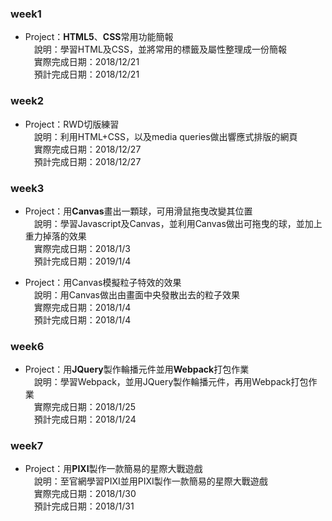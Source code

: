### week1  
* Project：**HTML5**、**CSS**常用功能簡報  
　說明：學習HTML及CSS，並將常用的標籤及屬性整理成一份簡報  
　實際完成日期：2018/12/21  
　預計完成日期：2018/12/21  

### week2  
* Project：RWD切版練習  
　說明：利用HTML+CSS，以及media queries做出響應式排版的網頁  
　實際完成日期：2018/12/27  
　預計完成日期：2018/12/27  

### week3  
* Project：用**Canvas**畫出一顆球，可用滑鼠拖曳改變其位置  
　說明：學習Javascript及Canvas，並利用Canvas做出可拖曳的球，並加上重力掉落的效果  
　實際完成日期：2018/1/3  
　預計完成日期：2019/1/4  

* Project：用Canvas模擬粒子特效的效果  
　說明：用Canvas做出由畫面中央發散出去的粒子效果  
　實際完成日期：2018/1/4  
　預計完成日期：2018/1/4  

### week6  
* Project：用**JQuery**製作輪播元件並用**Webpack**打包作業  
　說明：學習Webpack，並用JQuery製作輪播元件，再用Webpack打包作業  
　實際完成日期：2018/1/25  
　預計完成日期：2018/1/24  

### week7  
* Project：用**PIXI**製作一款簡易的星際大戰遊戲  
　說明：至官網學習PIXI並用PIXI製作一款簡易的星際大戰遊戲  
　實際完成日期：2018/1/30  
　預計完成日期：2018/1/31  
